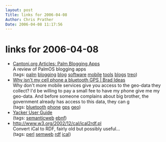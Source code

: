 ```yaml
---
layout: post
Title: links for 2006-04-08  
Author: Chris Prather
Date: 2006-04-08 11:17:56
---
```


# links for 2006-04-08
<ul class="delicious">
	<li>
		<div class="delicious-link"><a href="http://www.cantoni.org/articles/palmblogging">Cantoni.org Articles: Palm Blogging Apps</a></div>
		<div class="delicious-extended">A review of PalmOS blogging apps</div>
		<div class="delicious-tags">(tags: <a href="http://del.icio.us/perigrin/palm">palm</a> <a href="http://del.icio.us/perigrin/blogging">blogging</a> <a href="http://del.icio.us/perigrin/blog">blog</a> <a href="http://del.icio.us/perigrin/software">software</a> <a href="http://del.icio.us/perigrin/mobile">mobile</a> <a href="http://del.icio.us/perigrin/tools">tools</a> <a href="http://del.icio.us/perigrin/blogs">blogs</a> <a href="http://del.icio.us/perigrin/treo">treo</a>)</div>
	</li>
	<li>
		<div class="delicious-link"><a href="http://ideas.4brad.com/node/386">Why isn't my cell phone a bluetooth GPS | Brad Ideas</a></div>
		<div class="delicious-extended">Why don't more mobile services give you access to the geo-data they collect? I'd be willing to pay a small fee to have my phone give me my geo-data. And before someone complains about big brother, the government already has access to this data, they can g</div>
		<div class="delicious-tags">(tags: <a href="http://del.icio.us/perigrin/bluetooth">bluetooth</a> <a href="http://del.icio.us/perigrin/phone">phone</a> <a href="http://del.icio.us/perigrin/gps">gps</a> <a href="http://del.icio.us/perigrin/geo">geo</a>)</div>
	</li>
	<li>
		<div class="delicious-link"><a href="http://www.w3.org/1999/02/26-modules/User/Yacker">Yacker User Guide</a></div>
		<div class="delicious-tags">(tags: <a href="http://del.icio.us/perigrin/semanticweb">semanticweb</a> <a href="http://del.icio.us/perigrin/ebnf">ebnf</a>)</div>
	</li>
	<li>
		<div class="delicious-link"><a href="http://www.w3.org/2002/12/cal/ical2rdf.pl">http://www.w3.org/2002/12/cal/ical2rdf.pl</a></div>
		<div class="delicious-extended">Convert iCal to RDF, fairly old but possibly useful...</div>
		<div class="delicious-tags">(tags: <a href="http://del.icio.us/perigrin/perl">perl</a> <a href="http://del.icio.us/perigrin/semweb">semweb</a> <a href="http://del.icio.us/perigrin/rdf">rdf</a> <a href="http://del.icio.us/perigrin/ical">ical</a>)</div>
	</li>
</ul>

